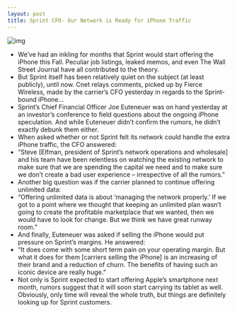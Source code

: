 ```yaml
---
layout: post
title: Sprint CFO- Our Network is Ready for iPhone Traffic
---
```

![img](http://media.idownloadblog.com/wp-content/uploads/2011/08/Sprint-iPhone.jpeg)
* We’ve had an inkling for months that Sprint would start offering the iPhone this Fall. Peculiar job listings, leaked memos, and even The Wall Street Journal have all contributed to the theory.
* But Sprint itself has been relatively quiet on the subject (at least publicly), until now. Cnet relays comments, picked up by Fierce Wireless, made by the carrier’s CFO yesterday in regards to the Sprint-bound iPhone…
* Sprint’s Chief Financial Officer Joe Euteneuer was on hand yesterday at an investor’s conference to field questions about the ongoing iPhone speculation. And while Euteneuer didn’t confirm the rumors, he didn’t exactly debunk them either.
* When asked whether or not Sprint felt its network could handle the extra iPhone traffic, the CFO answered:
* “Steve [Elfman, president of Sprint’s network operations and wholesale] and his team have been relentless on watching the existing network to make sure that we are spending the capital we need and to make sure we don’t create a bad user experience – irrespective of all the rumors.”
* Another big question was if the carrier planned to continue offering unlimited data:
* “Offering unlimited data is about ‘managing the network properly.’ If we got to a point where we thought that keeping an unlimited plan wasn’t going to create the profitable marketplace that we wanted, then we would have to look for change. But we think we have great runway room.”
* And finally, Euteneuer was asked if selling the iPhone would put pressure on Sprint’s margins. He answered:
* “It does come with some short term pain on your operating margin. But what it does for them [carriers selling the iPhone] is an increasing of their brand and a reduction of churn. The benefits of having such an iconic device are really huge.”
* Not only is Sprint expected to start offering Apple’s smartphone next month, rumors suggest that it will soon start carrying its tablet as well. Obviously, only time will reveal the whole truth, but things are definitely looking up for Sprint customers.


